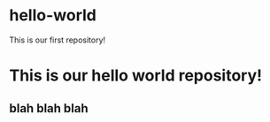 # hello-world
This is our first repository! 

<html>
<head>
</head>
<body>
<h1>This is our hello world repository!</h1>
<h2>blah blah blah</h2>
</body>
</html>

